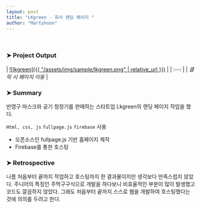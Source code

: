 ```yaml
---
layout: post
title: "LKgreen - 회사 랜딩 페이지 "
author: "Martyhoon"
---
```


<br>

### &#10148; Project Output

| [![lkgreen]({{ "/assets/img/sample/lkgreen.png" | relative_url }})](https://lkgreen.co.kr/) |
| :--: |
| *클릭 시 페이지 이동* |


### &#10148; Summary

반영구 마스크와 공기 청정기를 판매하는 스타트업 Lkgreen의 랜딩 페이지 작업을 했다.

`Html, css, js` `fullpage.js` `firebase` 사용

* 오픈소스인 fullpage.js 기반 홈페이지 제작
* Firebase를 통한 호스팅


### &#10148; Retrospective

나름 처음부터 끝까지 작업하고 호스팅까지 한 결과물이지만 생각보다 만족스럽지 않았다. 주니어의 특징인 주먹구구식으로 개발을 하다보니 비효율적인 부분이 많이 발생했고 코드도 깔끔하지 않았다. 그래도 처음부터 끝까지 스스로 웹을 개발하여 호스팅했다는 것에 의의를 두려고 한다.
